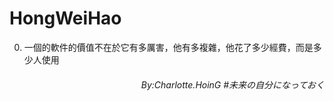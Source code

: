 # HongWeiHao
0. 一個的軟件的價值不在於它有多厲害，他有多複雜，他花了多少經費，而是多少人使用




<h6 style="text-align:right"> By:Charlotte.HoinG #未来の自分になっておく <h1>
